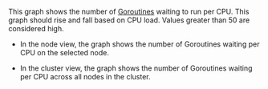 This graph shows the number of [Goroutines](https://golangbot.com/goroutines/) waiting to run per CPU. This graph should rise and fall based on CPU load. Values greater than 50 are considered high.

- In the node view, the graph shows the number of Goroutines waiting per CPU on the selected node.

- In the cluster view, the graph shows the number of Goroutines waiting per CPU across all nodes in the cluster.
